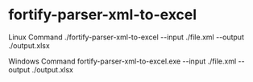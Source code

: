 # fortify-parser-xml-to-excel

Linux Command
./fortify-parser-xml-to-excel --input ./file.xml --output ./output.xlsx

Windows Command
fortify-parser-xml-to-excel.exe --input ./file.xml --output ./output.xlsx
